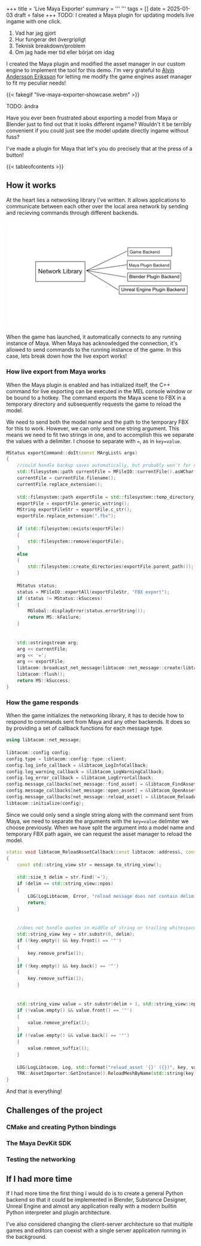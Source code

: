 +++
title = 'Live Maya Exporter'
summary = '''
'''
tags = []
date = 2025-01-03
draft = false
+++
TODO: I created a Maya plugin for updating models live ingame with one click.



1. Vad har jag gjort
2. Hur fungerar det övergripligt
3. Teknisk breakdown/problem
4. Om jag hade mer tid eller börjat om idag

I created the Maya plugin and modified the asset manager in our custom engine to implement the tool for this demo. I'm very grateful to [Alvin Andersson Eriksson](https://www.linkedin.com/in/alvin-andersson-eriksson-799b72279/) for letting me modify the game engines asset manager to fit my peculiar needs!

{{< fakegif "live-maya-exporter-showcase.webm" >}}

TODO: ändra

Have you ever been frustrated about exporting a model from Maya or Blender just to find out that it looks different ingame? Wouldn't it be terribly convenient if you could just see the model update directly ingame without fuss?

I've made a plugin for Maya that let's you do precisely that at the press of a button! 

{{< tableofcontents >}}

## How it works
At the heart lies a networking library I've written. It allows applications to communicate between each other over the local area network by sending and recieving commands through different backends.

![Game Backend, Maya Plugin Backend, Blender Plugin Backend and the Unreal Engine Plugin Backend depens on the network library.](library-backend-overview.webp)

When the game has launched, it automatically connects to any running instance of Maya. When Maya has acknowledged the connection, it's allowed to send commands to the running instance of the game. In this case, lets break down how the live export works!
### How live export from Maya works
When the Maya plugin is enabled and has initialized itself, the C++ command for live exporting can be executed in the MEL console window or be bound to a hotkey. The command exports the Maya scene to FBX in a temporary directory and subsequently requests the game to reload the model. 

We need to send both the model name and the path to the temporary FBX for this to work. However, we can only send one string argument. This means we need to fit two strings in one, and to accomplish this we separate the values with a delimiter. I choose to separate with `=`, as in `key=value`.
```cpp
MStatus exportCommand::doIt(const MArgList& args) 
{
    //could handle backup saves automatically, but probably won't for now
    std::filesystem::path currentFile = MFileIO::currentFile().asWChar();
    currentFile = currentFile.filename();
    currentFile.replace_extension();

    std::filesystem::path exportFile = std::filesystem::temp_directory_path() / L"libtacom" / currentFile;
    exportFile = exportFile.generic_wstring();
    MString exportFileStr = exportFile.c_str();
    exportFile.replace_extension(".fbx");

    if (std::filesystem::exists(exportFile))
    {
        std::filesystem::remove(exportFile);
    }
    else
    {
        std::filesystem::create_directories(exportFile.parent_path());
    }

    MStatus status;
    status = MFileIO::exportAll(exportFileStr, "FBX export");
    if (status != MStatus::kSuccess)
    {
        MGlobal::displayError(status.errorString());
        return MS::kFailure;
    }


    std::ostringstream arg;
    arg << currentFile;
    arg << '=';
    arg << exportFile;
    libtacom::broadcast_net_message(libtacom::net_message::create(libtacom::net_message::reload_asset, arg.str().c_str()));
    libtacom::flush();
    return MS::kSuccess;
}
```

### How the game responds
When the game initializes the networking library, it has to decide how to respond to commands sent from Maya and any other backends. It does so by providing a set of callback functions for each message type.
```cpp
using libtacom::net_message;

libtacom::config config;
config.type = libtacom::config::type::client;
config.log_info_callback = &libtacom_LogInfoCallback;
config.log_warning_callback = &libtacom_LogWarningCallback;
config.log_error_callback = &libtacom_LogErrorCallback;
config.message_callbacks[net_message::find_asset] = &libtacom_FindAssetCallback;
config.message_callbacks[net_message::open_asset] = &libtacom_OpenAssetCallback;
config.message_callbacks[net_message::reload_asset] = &libtacom_ReloadAssetCallback;
libtacom::initialize(config);
```
Since we could only send a single string along with the command sent from Maya, we need to separate the arguments with the `key=value` delimiter we choose previously. When we have split the argument into a model name and temporary FBX path again, we can request the asset manager to reload the model.
```cpp
static void libtacom_ReloadAssetCallback(const libtacom::address&, const libtacom::net_message& message)
{
	const std::string_view str = message.to_string_view();

	std::size_t delim = str.find('=');
	if (delim == std::string_view::npos)
	{
		LOG(LogLibtacom, Error, "reload message does not contain delimiter '='");
		return;
	}


	//does not handle quotes in middle of string or trailing whitespace
	std::string_view key = str.substr(0, delim);
	if (!key.empty() && key.front() == '"')
	{
		key.remove_prefix(1);
	}
	if (!key.empty() && key.back() == '"')
	{
		key.remove_suffix(1);
	}


	std::string_view value = str.substr(delim + 1, std::string_view::npos);
	if (!value.empty() && value.front() == '"')
	{
		value.remove_prefix(1);
	}
	if (!value.empty() && value.back() == '"')
	{
		value.remove_suffix(1);
	}

	LOG(LogLibtacom, Log, std::format("reload_asset '{}' ({})", key, value).c_str());
	TRK::AssetImporter::GetInstance().ReloadMeshByName(std::string(key), value);
}
```

And that is everything! 

## Challenges of the project
### CMake and creating Python bindings
### The Maya DevKit SDK
### Testing the networking

## If I had more time
If I had more time the first thing I would do is to create a general Python backend so that it could be implemented in Blender, Substance Designer, Unreal Engine and almost any application really with a modern builtin Python interpreter and plugin architecture.

I've also considered changing the client-server architecture so that multiple games and editors can coexist with a single server application running in the background.